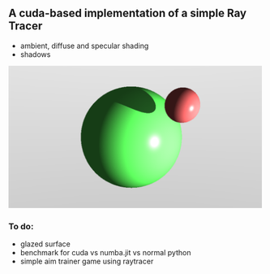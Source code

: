 ## A cuda-based implementation of a simple Ray Tracer

- ambient, diffuse and specular shading
- shadows

<img src="media/shadows.png" alt="Current Progress" width="500"/>

### To do:
- glazed surface
- benchmark for cuda vs numba.jit vs normal python
- simple aim trainer game using raytracer